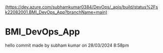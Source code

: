 [(https://dev.azure.com/subhamkumar0384/DevOps/_apis/build/status%2Fsk22082001.BMI_DevOps_App?branchName=main)](https://dev.azure.com/subhamkumar0384/DevOps/_build/latest?definitionId=4&branchName=main)
# BMI_DevOps_App
hello commit made by subham kumar on 28/03/2024 8:58pm

